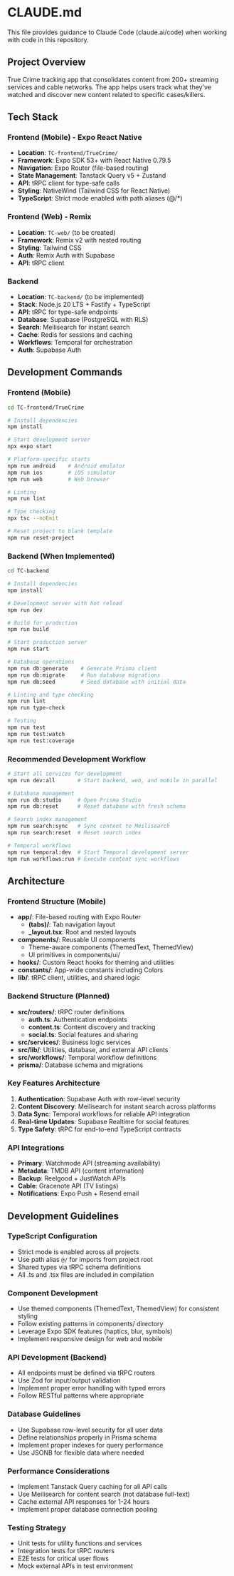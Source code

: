 # CLAUDE.md

This file provides guidance to Claude Code (claude.ai/code) when working with code in this repository.

## Project Overview

True Crime tracking app that consolidates content from 200+ streaming services and cable networks. The app helps users track what they've watched and discover new content related to specific cases/killers.

## Tech Stack

### Frontend (Mobile) - Expo React Native
- **Location**: `TC-frontend/TrueCrime/`
- **Framework**: Expo SDK 53+ with React Native 0.79.5
- **Navigation**: Expo Router (file-based routing)
- **State Management**: Tanstack Query v5 + Zustand
- **API**: tRPC client for type-safe calls
- **Styling**: NativeWind (Tailwind CSS for React Native)
- **TypeScript**: Strict mode enabled with path aliases (@/*)

### Frontend (Web) - Remix
- **Location**: `TC-web/` (to be created)
- **Framework**: Remix v2 with nested routing
- **Styling**: Tailwind CSS
- **Auth**: Remix Auth with Supabase
- **API**: tRPC client

### Backend
- **Location**: `TC-backend/` (to be implemented)
- **Stack**: Node.js 20 LTS + Fastify + TypeScript
- **API**: tRPC for type-safe endpoints
- **Database**: Supabase (PostgreSQL with RLS)
- **Search**: Meilisearch for instant search
- **Cache**: Redis for sessions and caching
- **Workflows**: Temporal for orchestration
- **Auth**: Supabase Auth

## Development Commands

### Frontend (Mobile)
```bash
cd TC-frontend/TrueCrime

# Install dependencies
npm install

# Start development server
npx expo start

# Platform-specific starts
npm run android    # Android emulator
npm run ios        # iOS simulator
npm run web        # Web browser

# Linting
npm run lint

# Type checking
npx tsc --noEmit

# Reset project to blank template
npm run reset-project
```

### Backend (When Implemented)
```bash
cd TC-backend

# Install dependencies
npm install

# Development server with hot reload
npm run dev

# Build for production
npm run build

# Start production server
npm run start

# Database operations
npm run db:generate    # Generate Prisma client
npm run db:migrate     # Run database migrations
npm run db:seed        # Seed database with initial data

# Linting and type checking
npm run lint
npm run type-check

# Testing
npm run test
npm run test:watch
npm run test:coverage
```

### Recommended Development Workflow
```bash
# Start all services for development
npm run dev:all       # Start backend, web, and mobile in parallel

# Database management
npm run db:studio     # Open Prisma Studio
npm run db:reset      # Reset database with fresh schema

# Search index management
npm run search:sync   # Sync content to Meilisearch
npm run search:reset  # Reset search index

# Temporal workflows
npm run temporal:dev  # Start Temporal development server
npm run workflows:run # Execute content sync workflows
```

## Architecture

### Frontend Structure (Mobile)
- **app/**: File-based routing with Expo Router
  - **(tabs)/**: Tab navigation layout
  - **_layout.tsx**: Root and nested layouts
- **components/**: Reusable UI components
  - Theme-aware components (ThemedText, ThemedView)
  - UI primitives in components/ui/
- **hooks/**: Custom React hooks for theming and utilities
- **constants/**: App-wide constants including Colors
- **lib/**: tRPC client, utilities, and shared logic

### Backend Structure (Planned)
- **src/routers/**: tRPC router definitions
  - **auth.ts**: Authentication endpoints
  - **content.ts**: Content discovery and tracking
  - **social.ts**: Social features and sharing
- **src/services/**: Business logic services
- **src/lib/**: Utilities, database, and external API clients
- **src/workflows/**: Temporal workflow definitions
- **prisma/**: Database schema and migrations

### Key Features Architecture
1. **Authentication**: Supabase Auth with row-level security
2. **Content Discovery**: Meilisearch for instant search across platforms
3. **Data Sync**: Temporal workflows for reliable API integration
4. **Real-time Updates**: Supabase Realtime for social features
5. **Type Safety**: tRPC for end-to-end TypeScript contracts

### API Integrations
- **Primary**: Watchmode API (streaming availability)
- **Metadata**: TMDB API (content information)
- **Backup**: Reelgood + JustWatch APIs
- **Cable**: Gracenote API (TV listings)
- **Notifications**: Expo Push + Resend email

## Development Guidelines

### TypeScript Configuration
- Strict mode is enabled across all projects
- Use path alias `@/` for imports from project root
- Shared types via tRPC schema definitions
- All .ts and .tsx files are included in compilation

### Component Development
- Use themed components (ThemedText, ThemedView) for consistent styling
- Follow existing patterns in components/ directory
- Leverage Expo SDK features (haptics, blur, symbols)
- Implement responsive design for web and mobile

### API Development (Backend)
- All endpoints must be defined via tRPC routers
- Use Zod for input/output validation
- Implement proper error handling with typed errors
- Follow RESTful patterns where appropriate

### Database Guidelines
- Use Supabase row-level security for all user data
- Define relationships properly in Prisma schema
- Implement proper indexes for query performance
- Use JSONB for flexible data where needed

### Performance Considerations
- Implement Tanstack Query caching for all API calls
- Use Meilisearch for content search (not database full-text)
- Cache external API responses for 1-24 hours
- Implement proper database connection pooling

### Testing Strategy
- Unit tests for utility functions and services
- Integration tests for tRPC routers
- E2E tests for critical user flows
- Mock external APIs in test environment